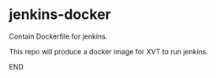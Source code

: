 # jenkins-docker


Contain Dockerfile for jenkins.

This repo will produce a docker image for XVT to run jenkins.

END